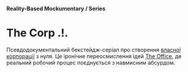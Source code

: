 #### Reality-Based Mockumentary / Series

# The Corp .!.

Псевдодокументальний бекстейдж-серіал про створення [власної корпорації](/vision) з нуля. Це іронічне переосмислення ідей [The Office](https://www.imdb.com/title/tt0386676/), де реальний робочий процес поєднується з навмисним абсурдом.